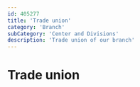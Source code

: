 ```yaml
---
id: 405277
title: 'Trade union'
category: 'Branch'
subCategory: 'Center and Divisions'
description: 'Trade union of our branch'
---
```


# Trade union
